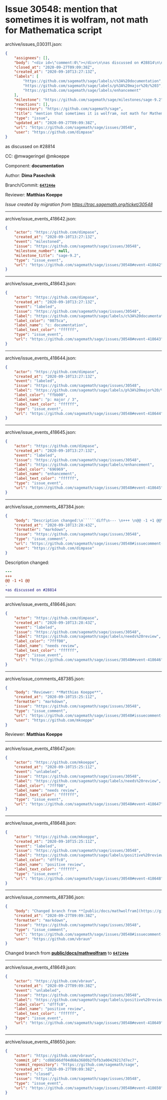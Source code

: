 # Issue 30548: mention that sometimes it is wolfram, not math for Mathematica script

archive/issues_030311.json:
```json
{
    "assignees": [],
    "body": "<div id=\"comment:0\"></div>\n\nas discussed on #28814\n\nCC:  @mwageringel @mkoeppe\n\nComponent: **documentation**\n\nAuthor: **Dima Pasechnik**\n\nBranch/Commit: **[`647244e`](https://github.com/sagemath/sagetrac-mirror/commit/647244e6f06ed95914dc72c6719915a8b6ddbce9)**\n\nReviewer: **Matthias Koeppe**\n\n_Issue created by migration from https://trac.sagemath.org/ticket/30548_\n\n",
    "closed_at": "2020-09-27T09:09:38Z",
    "created_at": "2020-09-10T13:27:13Z",
    "labels": [
        "https://github.com/sagemath/sage/labels/c%3A%20documentation",
        "https://github.com/sagemath/sage/labels/p%3A%20major%20/%203",
        "https://github.com/sagemath/sage/labels/enhancement"
    ],
    "milestone": "https://github.com/sagemath/sage/milestones/sage-9.2",
    "reactions": [],
    "repository": "https://github.com/sagemath/sage",
    "title": "mention that sometimes it is wolfram, not math for Mathematica script",
    "type": "issue",
    "updated_at": "2020-09-27T09:09:38Z",
    "url": "https://github.com/sagemath/sage/issues/30548",
    "user": "https://github.com/dimpase"
}
```
<div id="comment:0"></div>

as discussed on #28814

CC:  @mwageringel @mkoeppe

Component: **documentation**

Author: **Dima Pasechnik**

Branch/Commit: **[`647244e`](https://github.com/sagemath/sagetrac-mirror/commit/647244e6f06ed95914dc72c6719915a8b6ddbce9)**

Reviewer: **Matthias Koeppe**

_Issue created by migration from https://trac.sagemath.org/ticket/30548_





---

archive/issue_events_418642.json:
```json
{
    "actor": "https://github.com/dimpase",
    "created_at": "2020-09-10T13:27:13Z",
    "event": "milestoned",
    "issue": "https://github.com/sagemath/sage/issues/30548",
    "milestone_number": null,
    "milestone_title": "sage-9.2",
    "type": "issue_event",
    "url": "https://github.com/sagemath/sage/issues/30548#event-418642"
}
```



---

archive/issue_events_418643.json:
```json
{
    "actor": "https://github.com/dimpase",
    "created_at": "2020-09-10T13:27:13Z",
    "event": "labeled",
    "issue": "https://github.com/sagemath/sage/issues/30548",
    "label": "https://github.com/sagemath/sage/labels/c%3A%20documentation",
    "label_color": "0075ca",
    "label_name": "c: documentation",
    "label_text_color": "ffffff",
    "type": "issue_event",
    "url": "https://github.com/sagemath/sage/issues/30548#event-418643"
}
```



---

archive/issue_events_418644.json:
```json
{
    "actor": "https://github.com/dimpase",
    "created_at": "2020-09-10T13:27:13Z",
    "event": "labeled",
    "issue": "https://github.com/sagemath/sage/issues/30548",
    "label": "https://github.com/sagemath/sage/labels/p%3A%20major%20/%203",
    "label_color": "ffbb00",
    "label_name": "p: major / 3",
    "label_text_color": "ffffff",
    "type": "issue_event",
    "url": "https://github.com/sagemath/sage/issues/30548#event-418644"
}
```



---

archive/issue_events_418645.json:
```json
{
    "actor": "https://github.com/dimpase",
    "created_at": "2020-09-10T13:27:13Z",
    "event": "labeled",
    "issue": "https://github.com/sagemath/sage/issues/30548",
    "label": "https://github.com/sagemath/sage/labels/enhancement",
    "label_color": "696969",
    "label_name": "enhancement",
    "label_text_color": "ffffff",
    "type": "issue_event",
    "url": "https://github.com/sagemath/sage/issues/30548#event-418645"
}
```



---

archive/issue_comments_487384.json:
```json
{
    "body": "Description changed:\n``````diff\n--- \n+++ \n@@ -1 +1 @@\n-\n+as discussed on #28814\n``````\n",
    "created_at": "2020-09-10T13:28:43Z",
    "formatter": "markdown",
    "issue": "https://github.com/sagemath/sage/issues/30548",
    "type": "issue_comment",
    "url": "https://github.com/sagemath/sage/issues/30548#issuecomment-487384",
    "user": "https://github.com/dimpase"
}
```

Description changed:
``````diff
--- 
+++ 
@@ -1 +1 @@
-
+as discussed on #28814
``````




---

archive/issue_events_418646.json:
```json
{
    "actor": "https://github.com/dimpase",
    "created_at": "2020-09-10T13:28:43Z",
    "event": "labeled",
    "issue": "https://github.com/sagemath/sage/issues/30548",
    "label": "https://github.com/sagemath/sage/labels/needs%20review",
    "label_color": "7fff00",
    "label_name": "needs review",
    "label_text_color": "ffffff",
    "type": "issue_event",
    "url": "https://github.com/sagemath/sage/issues/30548#event-418646"
}
```



---

archive/issue_comments_487385.json:
```json
{
    "body": "Reviewer: **Matthias Koeppe**",
    "created_at": "2020-09-10T15:25:11Z",
    "formatter": "markdown",
    "issue": "https://github.com/sagemath/sage/issues/30548",
    "type": "issue_comment",
    "url": "https://github.com/sagemath/sage/issues/30548#issuecomment-487385",
    "user": "https://github.com/mkoeppe"
}
```

Reviewer: **Matthias Koeppe**



---

archive/issue_events_418647.json:
```json
{
    "actor": "https://github.com/mkoeppe",
    "created_at": "2020-09-10T15:25:11Z",
    "event": "unlabeled",
    "issue": "https://github.com/sagemath/sage/issues/30548",
    "label": "https://github.com/sagemath/sage/labels/needs%20review",
    "label_color": "7fff00",
    "label_name": "needs review",
    "label_text_color": "ffffff",
    "type": "issue_event",
    "url": "https://github.com/sagemath/sage/issues/30548#event-418647"
}
```



---

archive/issue_events_418648.json:
```json
{
    "actor": "https://github.com/mkoeppe",
    "created_at": "2020-09-10T15:25:11Z",
    "event": "labeled",
    "issue": "https://github.com/sagemath/sage/issues/30548",
    "label": "https://github.com/sagemath/sage/labels/positive%20review",
    "label_color": "dfffc0",
    "label_name": "positive review",
    "label_text_color": "ffffff",
    "type": "issue_event",
    "url": "https://github.com/sagemath/sage/issues/30548#event-418648"
}
```



---

archive/issue_comments_487386.json:
```json
{
    "body": "Changed branch from **[public/docs/mathwolfram](https://github.com/sagemath/sagetrac-mirror/tree/public/docs/mathwolfram)** to **[`647244e`](https://github.com/sagemath/sagetrac-mirror/commit/647244e6f06ed95914dc72c6719915a8b6ddbce9)**",
    "created_at": "2020-09-27T09:09:38Z",
    "formatter": "markdown",
    "issue": "https://github.com/sagemath/sage/issues/30548",
    "type": "issue_comment",
    "url": "https://github.com/sagemath/sage/issues/30548#issuecomment-487386",
    "user": "https://github.com/vbraun"
}
```

Changed branch from **[public/docs/mathwolfram](https://github.com/sagemath/sagetrac-mirror/tree/public/docs/mathwolfram)** to **[`647244e`](https://github.com/sagemath/sagetrac-mirror/commit/647244e6f06ed95914dc72c6719915a8b6ddbce9)**



---

archive/issue_events_418649.json:
```json
{
    "actor": "https://github.com/vbraun",
    "created_at": "2020-09-27T09:09:38Z",
    "event": "unlabeled",
    "issue": "https://github.com/sagemath/sage/issues/30548",
    "label": "https://github.com/sagemath/sage/labels/positive%20review",
    "label_color": "dfffc0",
    "label_name": "positive review",
    "label_text_color": "ffffff",
    "type": "issue_event",
    "url": "https://github.com/sagemath/sage/issues/30548#event-418649"
}
```



---

archive/issue_events_418650.json:
```json
{
    "actor": "https://github.com/vbraun",
    "commit_id": "cd88566df04d68a3680b2fbfb3a00429217d7ec7",
    "commit_repository": "https://github.com/sagemath/sage",
    "created_at": "2020-09-27T09:09:38Z",
    "event": "closed",
    "issue": "https://github.com/sagemath/sage/issues/30548",
    "type": "issue_event",
    "url": "https://github.com/sagemath/sage/issues/30548#event-418650"
}
```
